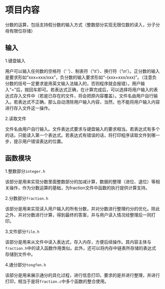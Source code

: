 

# 项目内容

分数的运算，包括支持假分数的输入方式（整数部分实现无限位数的读入，分子分母有限位存储）

## 输入

1.键盘输入

用户可以输入任何数的空格符（‘ ’）、制表符（‘\t’）、换行符（‘\n’）。正分数的输入是要求形如“xxx+xxx/xxx”，负分数的输入要求形如“-(xxx+xxx/xxx)”。（注意负分数的括号一定要求是用英文输入法输入的，否则程序就会报错）。用户输入“=”后，按回车即可。若表达式正确，在计算完成后，可以选择将用户输入的表达式存入文件中（若是已存在的文件，将会把原内容覆盖）。文件名由用户自行输入。若表达式不正确，那么自动清除用户输入内容，当然，也不能将用户输入内容进行存入文件这一操作。  

2.读取文件

文件名由用户自行输入。文件表达式要求与键盘输入的要求相当。若表达式有多个的话，只能读入第一个表达式。若表达式有错误的话，将打印程序读取文件到哪一步，提示用户错误表达的位置。  

## 函数模块

1.整数部分`integer.h`

该部分是用来实现分数里面整数部分的加减计算，数据的整理（进位、退位）等相关操作，作为分数运算的基础，为fraction文件中函数的执行提供计算支持。

2.分数部分`fraction.h `

该部分是用来实现读入用户输入的所有分数，并对分数进行整理约分的优化。除此之外，并对分数进行计算，得到最终的答案，并与用户读入情况经整理后一同打印。

3.文件部分`file.h`

该部分是用来从文件中读入表达式，存入内存，方便后续操作。其内容主体与`fraction.h`中的读入函数作用类似。此外，还可以将内存中链表所存储的表达式存储到文件中。  

4.通分部分`tongfen.h`

该部分是用来展示通分的具化过程，进行信息打印。要求的是并进行整理，并进行打印，相当于是将`fraction.c`中多个函数的整合使用。  



